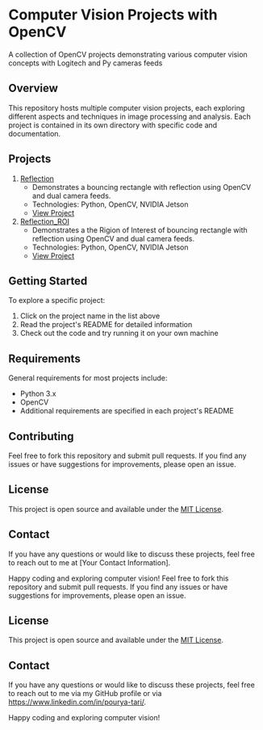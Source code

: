# Computer Vision Projects with OpenCV

A collection of OpenCV projects demonstrating various computer vision concepts with Logitech and Py cameras feeds

## Overview

This repository hosts multiple computer vision projects, each exploring different aspects and techniques in image processing and analysis. Each project is contained in its own directory with specific code and documentation.

## Projects

1. [Reflection](./Reflection)
   - Demonstrates a bouncing rectangle with reflection using OpenCV and dual camera feeds.
   - Technologies: Python, OpenCV, NVIDIA Jetson
   - [View Project](./Reflection)
2. [Reflection_ROI](./Reflection_ROI)
   - Demonstrates a the Rigion of Interest of bouncing rectangle with reflection using OpenCV and dual camera feeds.
   - Technologies: Python, OpenCV, NVIDIA Jetson
   - [View Project](./Reflection_ROI)


## Getting Started

To explore a specific project:
1. Click on the project name in the list above
2. Read the project's README for detailed information
3. Check out the code and try running it on your own machine

## Requirements

General requirements for most projects include:
- Python 3.x
- OpenCV
- Additional requirements are specified in each project's README

## Contributing

Feel free to fork this repository and submit pull requests. If you find any issues or have suggestions for improvements, please open an issue.

## License

This project is open source and available under the [MIT License](LICENSE).

## Contact

If you have any questions or would like to discuss these projects, feel free to reach out to me at [Your Contact Information].

Happy coding and exploring computer vision!
Feel free to fork this repository and submit pull requests. If you find any issues or have suggestions for improvements, please open an issue.

## License

This project is open source and available under the [MIT License](LICENSE).

## Contact

If you have any questions or would like to discuss these projects, feel free to reach out to me via my GitHub profile or via https://www.linkedin.com/in/pourya-tari/.

Happy coding and exploring computer vision!
